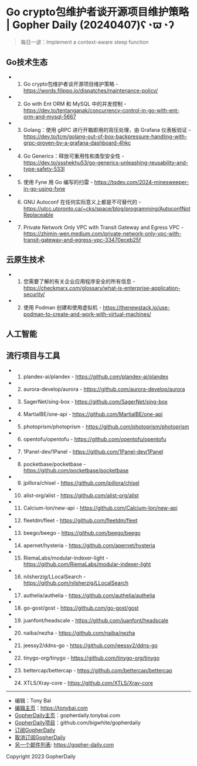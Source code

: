 # Go crypto包维护者谈开源项目维护策略 | Gopher Daily (20240407)ʕ◔ϖ◔ʔ

>每日一谚：Implement a context-aware sleep function

## Go技术生态


- 1. Go crypto包维护者谈开源项目维护策略 - https://words.filippo.io/dispatches/maintenance-policy/

- 2. Go with Ent ORM 和 MySQL 中的并发控制 - https://dev.to/tentanganak/concurrency-control-in-go-with-ent-orm-and-mysql-5667

- 3. Golang：使用 gRPC 进行开箱即用的背压处理，由 Grafana 仪表板验证 - https://dev.to/tcm/golang-out-of-box-backpressure-handling-with-grpc-proven-by-a-grafana-dashboard-4hkc

- 4. Go Generics：释放可重用性和类型安全性 - https://dev.to/ssshekhu53/go-generics-unleashing-reusability-and-type-safety-533l

- 5. 使用 Fyne 用 Go 编写的扫雷 - https://tqdev.com/2024-minesweeper-in-go-using-fyne

- 6. GNU Autoconf 在任何实际意义上都是不可替代的 - https://utcc.utoronto.ca/~cks/space/blog/programming/AutoconfNotReplaceable

- 7. Private Network Only VPC with Transit Gateway and Egress VPC - https://zhimin-wen.medium.com/private-network-only-vpc-with-transit-gateway-and-egress-vpc-33470eceb25f


## 云原生技术


- 1. 您需要了解的有关企业应用程序安全的所有信息 - https://checkmarx.com/glossary/what-is-enterprise-application-security/

- 2. 使用 Podman 创建和使用虚拟机 - https://thenewstack.io/use-podman-to-create-and-work-with-virtual-machines/


## 人工智能



## 流行项目与工具


- 1. plandex-ai/plandex - https://github.com/plandex-ai/plandex

- 2. aurora-develop/aurora - https://github.com/aurora-develop/aurora

- 3. SagerNet/sing-box - https://github.com/SagerNet/sing-box

- 4. MartialBE/one-api - https://github.com/MartialBE/one-api

- 5. photoprism/photoprism - https://github.com/photoprism/photoprism

- 6. opentofu/opentofu - https://github.com/opentofu/opentofu

- 7. 1Panel-dev/1Panel - https://github.com/1Panel-dev/1Panel

- 8. pocketbase/pocketbase - https://github.com/pocketbase/pocketbase

- 9. jpillora/chisel - https://github.com/jpillora/chisel

- 10. alist-org/alist - https://github.com/alist-org/alist

- 11. Calcium-Ion/new-api - https://github.com/Calcium-Ion/new-api

- 12. fleetdm/fleet - https://github.com/fleetdm/fleet

- 13. beego/beego - https://github.com/beego/beego

- 14. apernet/hysteria - https://github.com/apernet/hysteria

- 15. RiemaLabs/modular-indexer-light - https://github.com/RiemaLabs/modular-indexer-light

- 16. nilsherzig/LLocalSearch - https://github.com/nilsherzig/LLocalSearch

- 17. authelia/authelia - https://github.com/authelia/authelia

- 18. go-gost/gost - https://github.com/go-gost/gost

- 19. juanfont/headscale - https://github.com/juanfont/headscale

- 20. naiba/nezha - https://github.com/naiba/nezha

- 21. jeessy2/ddns-go - https://github.com/jeessy2/ddns-go

- 22. tinygo-org/tinygo - https://github.com/tinygo-org/tinygo

- 23. bettercap/bettercap - https://github.com/bettercap/bettercap

- 24. XTLS/Xray-core - https://github.com/XTLS/Xray-core


----

- 编辑：Tony Bai
- [编辑主页](https://tonybai.com)：https://tonybai.com
- [GopherDaily主页](https://gopherdaily.tonybai.com)：gopherdaily.tonybai.com
- [GopherDaily项目](https://github.com/bigwhite/gopherdaily)：github.com/bigwhite/gopherdaily
- [订阅GopherDaily](https://gopherdaily.tonybai.com/subscribe)
- [取消订阅GopherDaily](https://gopherdaily.tonybai.com/unsubscribe)
- [另一个邮件列表](https://gopher-daily.com): https://gopher-daily.com

Copyright 2023 GopherDaily
